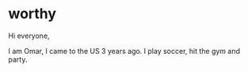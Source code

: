# worthy

Hi everyone,

I am Omar, I came to the US 3 years ago. I play soccer, hit the gym and party.
